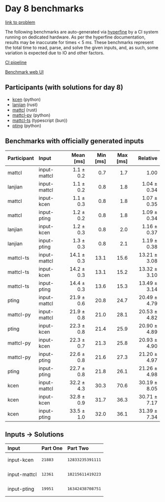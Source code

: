 # Day 8 benchmarks

[link to problem](https://adventofcode.com/2023/day/8)

The following benchmarks are auto-generated via
[hyperfine](https://github.com/sharkdp/hyperfine) by a CI system running on
dedicated hardware. As per the hyperfine documentation, results may be
inaccurate for times < 5 ms. These benchmarks represent the total time to read,
parse, and solve the given inputs, and, as such, some variation is expected due
to IO and other factors.

[CI pipeline](http://ci.papercode.net:8080/teams/main/pipelines/aoc2023)

[Benchmark web UI](https://aoc.ancalagon.black)


## Participants (with solutions for day 8)

- [kcen](https://github.com/kcen/aoc2023) (python)
- [lanjian](https://github.com/lanjian/aoc-2023) (rust)
- [mattcl](https://github.com/mattcl/aoc2023) (rust)
- [mattcl-py](https://github.com/mattcl/aoc2023-py) (python)
- [mattcl-ts](https://github.com/mattcl/aoc2023-js) (typescript (bun))
- [pting](https://github.com/pting/aoc2023) (python)


## Benchmarks with officially generated inputs

| Participant | Input | Mean [ms] | Min [ms] | Max [ms] | Relative |
|:---|:---|---:|---:|---:|---:|
| mattcl | input-mattcl | 1.1 ± 0.2 | 0.7 | 1.7 | 1.00 |
| lanjian | input-mattcl | 1.1 ± 0.2 | 0.8 | 1.8 | 1.04 ± 0.34 |
| mattcl | input-kcen | 1.1 ± 0.3 | 0.8 | 1.8 | 1.07 ± 0.35 |
| mattcl | input-pting | 1.2 ± 0.2 | 0.8 | 1.8 | 1.09 ± 0.34 |
| lanjian | input-kcen | 1.2 ± 0.3 | 0.8 | 2.0 | 1.16 ± 0.37 |
| lanjian | input-pting | 1.3 ± 0.3 | 0.8 | 2.1 | 1.19 ± 0.38 |
| mattcl-ts | input-mattcl | 14.1 ± 0.3 | 13.1 | 15.6 | 13.21 ± 3.08 |
| mattcl-ts | input-kcen | 14.2 ± 0.3 | 13.1 | 15.2 | 13.32 ± 3.10 |
| mattcl-ts | input-pting | 14.4 ± 0.3 | 13.6 | 15.3 | 13.49 ± 3.14 |
| pting | input-mattcl | 21.9 ± 0.6 | 20.8 | 24.7 | 20.49 ± 4.79 |
| mattcl-py | input-mattcl | 21.9 ± 0.8 | 21.0 | 28.1 | 20.53 ± 4.82 |
| pting | input-kcen | 22.3 ± 0.8 | 21.4 | 25.9 | 20.90 ± 4.89 |
| mattcl-py | input-kcen | 22.3 ± 0.7 | 21.3 | 25.8 | 20.93 ± 4.90 |
| mattcl-py | input-pting | 22.6 ± 0.8 | 21.6 | 27.3 | 21.20 ± 4.97 |
| pting | input-pting | 22.7 ± 0.8 | 21.8 | 26.1 | 21.26 ± 4.98 |
| kcen | input-mattcl | 32.2 ± 4.3 | 30.3 | 70.6 | 30.19 ± 8.05 |
| kcen | input-kcen | 32.8 ± 0.9 | 31.7 | 36.3 | 30.71 ± 7.17 |
| kcen | input-pting | 33.5 ± 1.0 | 32.0 | 36.1 | 31.39 ± 7.34 |


## Inputs -> Solutions

| Input | Part One | Part Two |
|:---|:---|:---|
|input-kcen|<pre>21883</pre>|<pre>12833235391111</pre>|
|input-mattcl|<pre>12361</pre>|<pre>18215611419223</pre>|
|input-pting|<pre>19951</pre>|<pre>16342438708751</pre>|